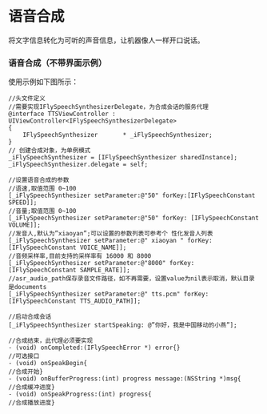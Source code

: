 # 语音合成

将文字信息转化为可听的声音信息，让机器像人一样开口说话。

### 语音合成（不带界面示例）

使用示例如下图所示：

    //头文件定义
    //需要实现IFlySpeechSynthesizerDelegate，为合成会话的服务代理
    @interface TTSViewController : UIViewController<IFlySpeechSynthesizerDelegate>
    { 
        IFlySpeechSynthesizer       * _iFlySpeechSynthesizer;
    }
    // 创建合成对象，为单例模式
    _iFlySpeechSynthesizer = [IFlySpeechSynthesizer sharedInstance]; _iFlySpeechSynthesizer.delegate = self;

    //设置语音合成的参数
    //语速,取值范围 0~100
    [_iFlySpeechSynthesizer setParameter:@"50" forKey:[IFlySpeechConstant SPEED]];
    //音量;取值范围 0~100
    [_iFlySpeechSynthesizer setParameter:@"50" forKey: [IFlySpeechConstant VOLUME]];
    //发音人,默认为”xiaoyan”;可以设置的参数列表可参考个 性化发音人列表
    [_iFlySpeechSynthesizer setParameter:@" xiaoyan " forKey: [IFlySpeechConstant VOICE_NAME]];   
    //音频采样率,目前支持的采样率有 16000 和 8000
    [_iFlySpeechSynthesizer setParameter:@"8000" forKey: [IFlySpeechConstant SAMPLE_RATE]];
    //asr_audio_path保存录音文件路径，如不再需要，设置value为nil表示取消，默认目录是documents
    [_iFlySpeechSynthesizer setParameter:@" tts.pcm" forKey: [IFlySpeechConstant TTS_AUDIO_PATH]];

    //启动合成会话
    [_iFlySpeechSynthesizer startSpeaking: @”你好，我是中国移动的小燕”];

    //合成结束，此代理必须要实现
    - (void) onCompleted:(IFlySpeechError *) error{}
    //可选接口
    - (void) onSpeakBegin{
    //合成开始}
    - (void) onBufferProgress:(int) progress message:(NSString *)msg{
    //合成缓冲进度}
    - (void) onSpeakProgress:(int) progress{
    //合成播放进度}